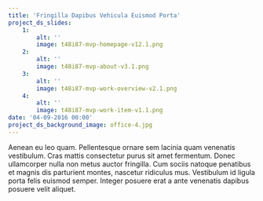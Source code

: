 ```yaml
---
title: 'Fringilla Dapibus Vehicula Euismod Porta'
project_ds_slides:
    1:
        alt: ''
        image: t48i87-mvp-homepage-v12.1.png
    2:
        alt: ''
        image: t48i87-mvp-about-v3.1.png
    3:
        alt: ''
        image: t48i87-mvp-work-overview-v2.1.png
    4:
        alt: ''
        image: t48i87-mvp-work-item-v1.1.png
date: '04-09-2016 00:00'
project_ds_background_image: office-4.jpg
---
```


Aenean eu leo quam. Pellentesque ornare sem lacinia quam venenatis vestibulum. Cras mattis consectetur purus sit amet fermentum. Donec ullamcorper nulla non metus auctor fringilla. Cum sociis natoque penatibus et magnis dis parturient montes, nascetur ridiculus mus. Vestibulum id ligula porta felis euismod semper. Integer posuere erat a ante venenatis dapibus posuere velit aliquet.